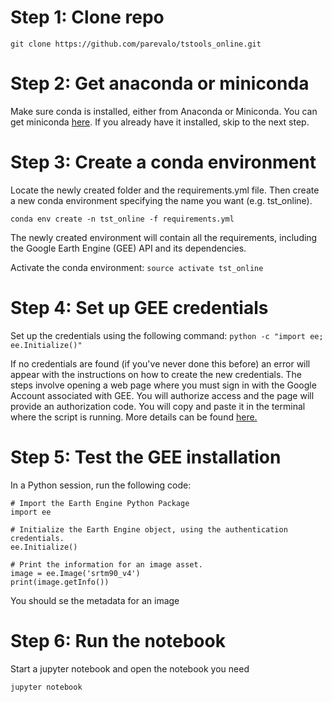 # Step 1: Clone repo

`git clone https://github.com/parevalo/tstools_online.git`

# Step 2: Get anaconda or miniconda

Make sure conda is installed, either from Anaconda or Miniconda.
You can get miniconda [here](https://conda.io/miniconda.html).
If you already have it installed, skip to the next step.

# Step 3: Create a conda environment

Locate the newly created folder and the requirements.yml file. Then
create a new conda environment specifying the name you want (e.g. tst_online).

`conda env create -n tst_online -f requirements.yml`

The newly created environment will contain all the requirements, including
the Google Earth Engine (GEE) API and its dependencies.

Activate the conda environment: `source activate tst_online`

# Step 4: Set up GEE credentials

Set up the credentials using the following command:
`python -c "import ee; ee.Initialize()"`

If no credentials are found (if you've never done this before)
an error will appear with the instructions on how to create the
new credentials. The steps involve opening a web page where
you must sign in with the Google Account associated with GEE.
You will authorize access and the page will provide an
authorization code. You will copy and paste it in the terminal where
the script is running. More details can be found 
[here.](https://developers.google.com/earth-engine/python_install_manual#setting-up-authentication-credentials)

# Step 5: Test the GEE installation

In a Python session, run the following code:

```
# Import the Earth Engine Python Package
import ee

# Initialize the Earth Engine object, using the authentication credentials.
ee.Initialize()

# Print the information for an image asset.
image = ee.Image('srtm90_v4')
print(image.getInfo())
```

You should se the metadata for an image

# Step 6: Run the notebook

Start a jupyter notebook and open the notebook you need

`jupyter notebook`

